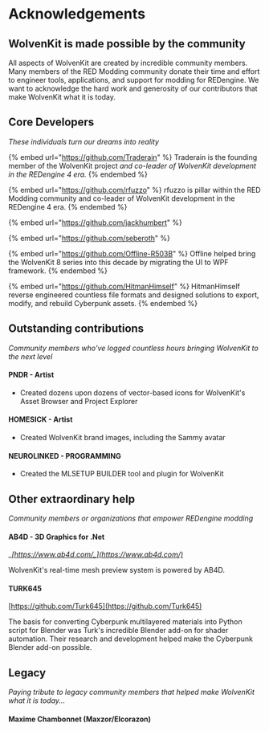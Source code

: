 # Acknowledgements

## WolvenKit is made possible by the community

All aspects of WolvenKit are created by incredible community members. Many members of the RED Modding community donate their time and effort to engineer tools, applications, and support for modding for REDengine.  We want to acknowledge the hard work and generosity of our contributors that make WolvenKit what it is today.

## Core Developers

_These individuals turn our dreams into reality_

{% embed url="https://github.com/Traderain" %}
Traderain is the founding member of the WolvenKit project _and co-leader of WolvenKit development in the REDengine 4 era._
{% endembed %}

{% embed url="https://github.com/rfuzzo" %}
rfuzzo is pillar within the RED Modding community and co-leader of WolvenKit development in the REDengine 4 era.
{% endembed %}

{% embed url="https://github.com/jackhumbert" %}

{% embed url="https://github.com/seberoth" %}

{% embed url="https://github.com/Offline-R503B" %}
Offline helped bring the WolvenKit 8 series into this decade by migrating the UI to WPF framework.
{% endembed %}

{% embed url="https://github.com/HitmanHimself" %}
HitmanHimself reverse engineered countless file formats and designed solutions to export, modify, and rebuild Cyberpunk assets.
{% endembed %}

## Outstanding contributions

_Community members who've logged countless hours bringing WolvenKit to the next level_

#### PNDR - Artist

* Created dozens upon dozens of vector-based icons for WolvenKit's Asset Browser and Project Explorer

#### HOMESICK - Artist

* Created WolvenKit brand images, including the Sammy avatar

#### NEUROLINKED - PROGRAMMING

* Created the MLSETUP BUILDER tool and plugin for WolvenKit

## Other extraordinary help

_Community members or organizations that empower REDengine modding_

#### AB4D - 3D Graphics for .Net

__[_https://www.ab4d.com/_](https://www.ab4d.com/)__

WolvenKit's real-time mesh preview system is powered by AB4D.

#### TURK645

[https://github.com/Turk645](https://github.com/Turk645)

The basis for converting Cyberpunk multilayered materials into Python script for Blender was Turk's incredible Blender add-on for shader automation. Their research and development helped make the Cyberpunk Blender add-on possible.

## Legacy

_Paying tribute to legacy community members that helped make WolvenKit what it is today..._&#x20;

#### Maxime Chambonnet (Maxzor/Elcorazon)

